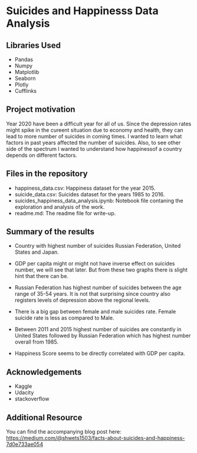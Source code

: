 # Suicides and Happinesss Data Analysis

## Libraries Used
- Pandas
- Numpy
- Matplotlib
- Seaborn
- Plotly
- Cufflinks

## Project motivation
Year 2020 have been a difficult year for all of us. Since the depression rates might spike in the cureent situation due to economy and health, they can lead to more number of suicides in coming times. I wanted to learn what factors in past years affected the number of suicides. Also, to see other side of the spectrum I wanted to understand how happinessof a country depends on different factors.


## Files in the repository
- happiness_data.csv: Happiness dataset for the year 2015.
- suicide_data.csv: Suicides dataset for the years 1985 to 2016.
- suicides_happiness_data_analysis.ipynb: Notebook file contaning the exploration and analysis of the work.
- readme.md: The readme file for write-up.


## Summary of the results
* Country with highest number of suicides Russian Federation, United States and Japan.

* GDP per capita might or might not have inverse effect on suicides number, we will see that later. But from these two graphs there is slight hint that there can be.

* Russian Federation has highest number of suicides between the age range of 35-54 years. It is not that surprising since country also registers levels of depression above the regional levels.

* There is a big gap between female and male suicides rate. Female suicide rate is less as compared to Male.

* Between 2011 and 2015 highest number of suicides are constantly in United States followed by Russian Federation which has highest 
number overall from 1985.

* Happiness Score seems to be directly correlated with GDP per capita.


## Acknowledgements
- Kaggle
- Udacity
- stackoverflow

## Additional Resource

You can find the accompanying blog post here: https://medium.com/@shwets1503/facts-about-suicides-and-happiness-7d0e733ae054


